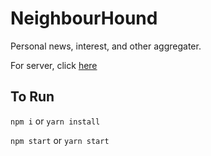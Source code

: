 # NeighbourHound
Personal news, interest, and other aggregater.

For server, click [here](https://github.com/talexcrowell/NeighborHound-Server)
## To Run
`npm i` or `yarn install`

`npm start` or `yarn start`